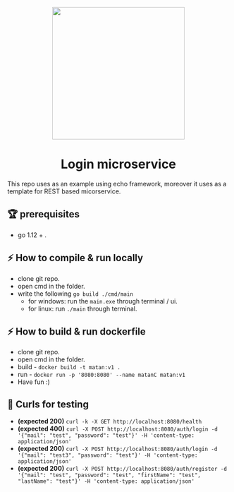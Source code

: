 <p align="center">
<img src="https://imgur.com/0ViiRT1.png" width="300" />
</p>
<h1 align="center">Login microservice</h1>
This repo uses as an example using echo framework, 
moreover it uses as a template for REST based micorservice.

## :trophy: prerequisites
* go 1.12 + .

## :zap: How to compile & run locally
* clone git repo.
* open cmd in the folder.
* write the following `go build ./cmd/main`
    * for windows: run the `main.exe` through terminal / ui.
    * for linux: run `./main` through terminal.

## :zap: How to build & run dockerfile
* clone git repo.
* open cmd in the folder.  
* build - `docker build -t matan:v1 .`
* run   - `docker run -p '8080:8080' --name matanC matan:v1`
* Have fun :)

## :triangular_ruler: Curls for testing
* **(expected 200)** `curl -k -X GET http://localhost:8080/health`
* **(expected 400)** `curl -X POST http://localhost:8080/auth/login -d '{"mail": "test", "password": "test"}' -H 'content-type: application/json'`
* **(expected 200)** `curl -X POST http://localhost:8080/auth/login -d '{"mail": "test3", "password": "test"}' -H 'content-type: application/json'`
* **(expected 200)** `curl -X POST http://localhost:8080/auth/register -d '{"mail": "test", "password": "test", "firstName": "test", "lastName": "test"}' -H 'content-type: application/json'`